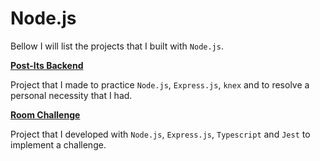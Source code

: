 # Node.js

Bellow I will list the projects that I built with `Node.js`.

[**Post-Its Backend**](https://github.com/arielalvesdutra/post-it-backend)

Project that I made to practice `Node.js`, `Express.js`, `knex` and to resolve a personal necessity that I had.

[**Room Challenge**](https://github.com/arielalvesdutra/room_challenge)

Project that I developed with `Node.js`, `Express.js`, `Typescript` and `Jest` to implement a challenge.
